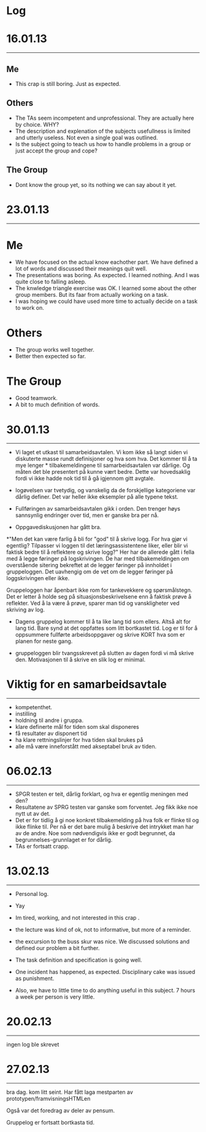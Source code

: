 Log
==========


# 16.01.13
-----

## Me
* This crap is still boring. Just as expected. 

## Others
* The TAs seem incompetent and unprofessional. They are actually here by choice. WHY? 
* The description and explenation of the subjects usefullness is limited and utterly useless. Not even a single goal was outlined.
* Is the subject going to teach us how to handle problems in a group or just accept the group and cope?

## The Group
* Dont know the group yet, so its nothing we can say about it yet.

# 23.01.13
-----

# Me
* We have focused on the actual know eachother part. We have defined a lot of words and discussed their meanings quit well. 
* The presentations was boring. As expected. I learned nothing. And I was quite close to falling asleep. 
* The knwledge triangle exercise was OK. I learned some about the other group members. But its faar from actually working on a task.
* I was hoping we could have used more time to actually decide on a task to work on. 

# Others
* The group works well together. 
* Better then expected so far.

# The Group 
* Good teamwork. 
* A bit to much definition of words. 

# 30.01.13
-----

* Vi laget et utkast til samarbeidsavtalen. Vi kom ikke så langt siden vi diskuterte masse rundt definisjoner og hva som hva. Det kommer til å ta mye lenger * tilbakemeldingene til samarbeidsavtalen var dårlige. Og måten det ble presentert på kunne vært bedre. Dette var hovedsaklig fordi vi ikke hadde nok tid til å gå igjennom gitt avgtale.  
* logøvelsen var tvetydig, og vanskelig da de forskjellige kategoriene var dårlig definer. Det var heller ikke eksempler på alle typene tekst. 

* Fullføringen av samarbeidsavtalen gikk i orden. Den trenger høys sannsynlig endringer over tid, men er ganske bra per nå. 

* Oppgavediskusjonen har gått bra. 

*"Men det kan være farlig å bli for "god" til å skrive logg. For hva gjør vi egentlig? Tilpasser vi loggen til det læringsassistentene liker, eller blir vi faktisk bedre til å reflektere og skrive logg?"
Her har de allerede gått i fella med å legge føringer på logskrivingen. 
De har med tilbakemeldingen om overstående sitering bekreftet at de legger føringer på innholdet i gruppeloggen. 
Det uavhengig om de vet om de legger føringer på loggskrivingen eller ikke. 

Gruppeloggen har åpenbart ikke rom for tankevekkere og spørsmålstegn. 
Det er letter å holde seg på situasjonsbeskrivelsene enn å faktisk prøve å reflekter.
Ved å la være å prøve, sparer man tid og vanskligheter ved skriving av log.  

* Dagens gruppelog kommer til å ta like lang tid som ellers. Altså alt for lang tid. 
Bare synd at det oppfattes som litt bortkastet tid. Log er til for å oppsummere fullførte arbeidsoppgaver og skrive KORT hva som er planen for neste gang. 

* gruppeloggen blir tvangsskrevet på slutten av dagen fordi vi må skrive den. Motivasjonen til å skrive en slik log er minimal. 



# Viktig for en samarbeidsavtale
--------------------
* kompetenthet.
* instilling
* holdning til andre i gruppa. 
* klare definerte mål for tiden som skal disponeres
* få resultater av disponert tid
* ha klare rettningslinjer for hva tiden skal brukes på
* alle må være inneforstått med akseptabel bruk av tiden. 


# 06.02.13
-----

* SPGR testen er teit, dårlig forklart, og hva er egentlig meningen med den?
* Resultatene av SPRG testen var ganske som forventet. Jeg fikk ikke noe nytt ut av det. 
* Det er for tidlig å gi noe konkret tilbakemelding på hva folk er flinke til og ikke flinke til. 
Per nå er det bare mulig å beskrive det intrykket man har av de andre. Noe som nødvendigvis ikke er godt begrunnet, da begrunnelses-grunnlaget er for dårlig. 
* TAs er fortsatt crapp. 


# 13.02.13
-----

* Personal log.
* Yay
* Im tired, working, and not interested in this crap . 
* the lecture was kind of ok, not to informative, but more of a reminder. 

* the excursion to the buss skur was nice. We discussed solutions and defined our problem a bit further. 
* The task definition and specification is going well. 
* One incident has happened, as expected. Disciplinary cake was issued as punishment. 
* Also, we have to little time to do anything useful in this subject. 7 hours a week per person is very little. 

# 20.02.13
-----
ingen log ble skrevet

# 27.02.13
-----
bra dag. kom litt seint. Har fått laga mestparten av prototypen/framvisningsHTMLen

Også var det foredrag av deler av pensum. 

Gruppelog er fortsatt bortkasta tid. 


